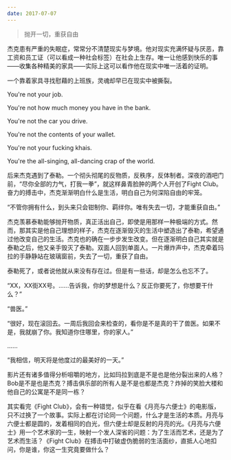 ```yaml
---
date: 2017-07-07
---
```




> 抛开一切，重获自由

<!--more-->



杰克患有严重的失眠症，常常分不清楚现实与梦境。他对现实充满怀疑与厌恶，靠工资和员工证（可以看成一种社会标签）在社会上生存。唯一让他感到快乐的事——收集各种精美的家具——实际上这可以看作他在现实中唯一活着的证明。

一个靠着家具寻找慰藉的上班族，灵魂却早已在现实中被撕裂。

You're not your job.

You're not how much money you have in the bank.

You're not the car you drive.

You're not the contents of your wallet.

You're not your fucking khais.

You're the all-singing, all-dancing crap of the world.


后来杰克遇到了泰勒。一个彻头彻尾的反物质，反秩序，反体制者。深夜的酒吧门前，“尽你全部的力气，打我一拳”，就这样鼻青脸肿的两个人开创了Fight Club。奋力的搏击中，杰克渐渐明白什么是生活，明白自己为何深陷自由的牢笼。

“不管你拥有什么，到头来只会钳制你、羁绊你。唯有失去一切，才能重获自由。”

杰克羡慕泰勒能够抛开物质，真正活出自己，即使是用那样一种极端的方式。然而，那其实是他自己理想的样子，杰克在逐渐毁灭的生活中塑造出了泰勒，希望通过他改变自己的生活。杰克也的确在一步步发生改变。但在逐渐明白自己其实就是泰勒之后，他又亲手毁灭了泰勒。双面人回到单面人。一片爆炸声中，杰克牵着玛拉的手静静站在玻璃窗前，失去了一切，重获了自由。

泰勒死了，或者说他就从来没有存在过。但是有一些话，却是怎么也忘不了。

“XX，XX街XX号。......告诉我，你的梦想是什么？反正你要死了，你想要干什么？”

“兽医。”

“很好，现在滚回去。一周后我回会来检查的，看你是不是真的干了兽医。如果不是，我就崩了你。我知道你住哪里，你的家人。”

......

“我相信，明天将是他度过的最美好的一天。”

影片还有诸多值得分析咀嚼的地方，比如玛拉到底是不是也是他分裂出来的人格？Bob是不是也是杰克？搏击俱乐部的所有人是不是也都是杰克？炸掉的笑脸大楼和他自己的公寓是不是同一栋？

其实看完《Fight Club》，会有一种错觉，似乎在看《月亮与六便士》的电影版，只不过换了一个故事。实际上都在讨论同一个问题，什么才是生活的本质。月亮与六便士都是圆的，发着相同的白光，但六便士却是反射的月亮的光。《月亮与六便士》用一个艺术家的一生，映射一个发人深省的问题：为了生活而艺术，还是为了艺术而生活？《Fight Club》在搏击中打破虚伪脆弱的生活面纱，直抵人心地扣问，你是谁，你这一生究竟要做什么？

